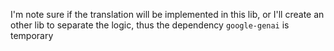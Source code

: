 I'm note sure if the translation will be implemented in this lib, or I'll create an other lib to separate the logic, thus the dependency `google-genai` is temporary

